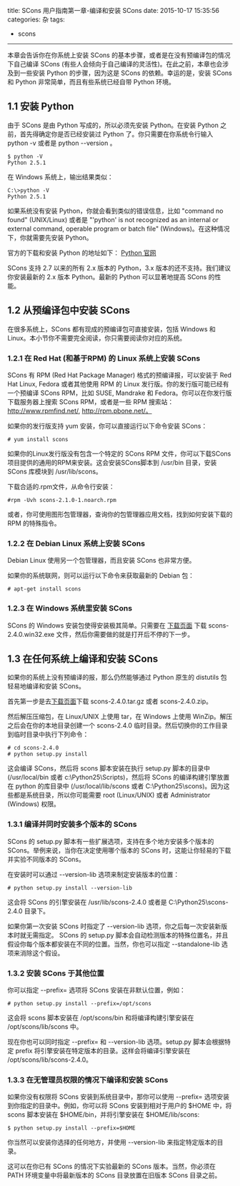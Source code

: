 title: SCons 用户指南第一章-编译和安装 SCons
date: 2015-10-17 15:35:56
categories: 杂
tags: 
- scons
---

本章会告诉你在你系统上安装 SCons 的基本步骤，或者是在没有预编译包的情况下自己编译 SCons (有些人会倾向于自己编译的灵活性)。在此之前，本章也会涉及到一些安装 Python 的步骤，因为这是 SCons 的依赖。幸运的是，安装 SCons 和 Python 非常简单，而且有些系统已经自带 Python 环境。

## 1.1 安装 Python

由于 SCons 是由 Python 写成的，所以必须先安装 Python。在安装 Python 之前，首先得确定你是否已经安装过 Python 了。你只需要在你系统令行输入 python -v 或者是 python --version 。

    $ python -V
    Python 2.5.1

在 Windows 系统上，输出结果类似：

    C:\>python -V
    Python 2.5.1

如果系统没有安装 Python，你就会看到类似的错误信息，比如 "command no found" (UNIX/Linux) 或者是 "'python' is not recognized as an internal or external command, operable program or batch file" (Windows)。在这种情况下，你就需要先安装 Python。

官方的下载和安装 Python 的地址如下：
[Python 官网](http://www.python.org/download/)

SCons 支持 2.7 以来的所有 2.x 版本的 Python，3.x 版本的还不支持。我们建议你安装最新的 2.x 版本 Python。最新的 Python 可以显著地提高 SCons 的性能。

## 1.2 从预编译包中安装 SCons

在很多系统上，SCons 都有现成的预编译包可直接安装，包括 Windows 和 Linux。本小节你不需要完全阅读，你只需要阅读你对应的系统。

### 1.2.1 在 Red Hat (和基于RPM) 的 Linux 系统上安装 SCons

SCons 有 RPM (Red Hat Package Manager) 格式的预编译报，可以安装于 Red Hat Linux, Fedora 或者其他使用 RPM 的 Linux 发行版。你的发行版可能已经有一个预编译 SCons RPM，比如 SUSE, Mandrake 和 Fedora。你可以在你发行版下载服务器上搜索 SCons RPM，或者是一些 RPM 搜索站：http://www.rpmfind.net/, http://rpm.pbone.net/。

如果你的发行版支持 yum 安装，你可以直接运行以下命令安装 SCons：

    # yum install scons

如果你的Linux发行版没有包含一个特定的 SCons RPM 文件，你可以下载SCons项目提供的通用的RPM来安装。这会安装SCons脚本到 /usr/bin 目录，安装 SCons 库模块到 /usr/lib/scons。

下载合适的.rpm文件，从命令行安装：

    #rpm -Uvh scons-2.1.0-1.noarch.rpm

或者，你可使用图形包管理器，查询你的包管理器应用文档，找到如何安装下载的 RPM 的特殊指令。

### 1.2.2 在 Debian Linux 系统上安装 SCons

Debian Linux 使用另一个包管理器，而且安装 SCons 也非常方便。

如果你的系统联网，则可以运行以下命令来获取最新的 Debian 包：

    # apt-get install scons

### 1.2.3 在 Windows 系统里安装 SCons

SCons 的 Windows 安装包使得安装极其简单。只需要在 [下载页面](http://www.scons.org/download.php) 下载 scons-2.4.0.win32.exe 文件，然后你需要做的就是打开后不停的下一步。

## 1.3 在任何系统上编译和安装 SCons

如果你的系统上没有预编译的报，那么仍然能够通过 Python 原生的 distutils 包轻易地编译和安装 SCons。

首先第一步是去[下载页面](http://www.scons.org/download.html)下载 scons-2.4.0.tar.gz 或者 scons-2.4.0.zip。

然后解压压缩包，在 Linux/UNIX 上使用 tar，在 Windows 上使用 WinZip。解压之后会在你的本地目录创建一个 scons-2.4.0 临时目录。然后切换你的工作目录到临时目录中执行下列命令：

    # cd scons-2.4.0
    # python setup.py install

这会编译 SCons，然后将 scons 脚本安装在执行 setup.py 脚本的目录中 (/usr/local/bin 或者 c:\Python25\Scripts)，然后将 SCons 的编译构建引擎放置在 python 的库目录中 (/usr/local/lib/scons 或者 C:\Python25\scons)。因为这些都是系统目录，所以你可能需要 root (Linux/UNIX) 或者 Administrator (Windows) 权限。

### 1.3.1 编译并同时安装多个版本的 SCons

SCons 的 setup.py 脚本有一些扩展选项，支持在多个地方安装多个版本的 SCons。举例来说，当你在决定使用哪个版本的 SCons 时，这能让你轻易的下载并实验不同版本的 SCons。

在安装时可以通过  --version-lib 选项来制定安装版本的位置：

    # python setup.py install --version-lib

这会将 SCons 的引擎安装在 /usr/lib/scons-2.4.0 或者是 C:\Python25\scons-2.4.0 目录下。

如果你第一次安装 SCons 时指定了 --version-lib 选项，你之后每一次安装新版本时就无需指定。 SCons 的 setup.py 脚本会自动检测版本的特殊位置名，并且假设你每个版本都安装在不同的位置。当然，你也可以指定 --standalone-lib 选项来消除这个假设。

### 1.3.2 安装 SCons 于其他位置

你可以指定 --prefix= 选项将 SCons 安装在非默认位置，例如：

    # python setup.py install --prefix=/opt/scons

这会将 scons 脚本安装在 /opt/scons/bin 和将编译构建引擎安装在 /opt/scons/lib/scons 中。

现在你也可以同时指定 --prefix= 和 --version-lib 选项。setup.py 脚本会根据特定 prefix 将引擎安装在特定版本的目录。这样会将编译引擎安装在 /opt/scons/lib/scons-2.4.0。

### 1.3.3 在无管理员权限的情况下编译和安装 SCons

如果你没有权限将 SCons 安装到系统目录中，那你可以使用 --prefix= 选项安装到你指定的目录中。例如，你可以将 SCons 安装到相对于用户的 $HOME 中，将 scons 脚本安装在 $HOME/bin，并将引擎安装在 $HOME/lib/scons:

    $ python setup.py install --prefix=$HOME

你当然可以安装你选择的任何地方，并使用 --version-lib 来指定特定版本的目录。

这可以在你已有 SCons 的情况下实验最新的 SCons 版本。当然，你必须在 PATH 环境变量中将最新版本的 SCons 目录放置在旧版本 SCons 目录之前。
